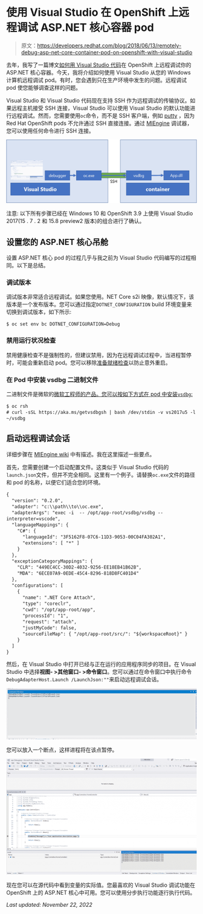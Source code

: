 # 使用 Visual Studio 在 OpenShift 上远程调试 ASP.NET 核心容器 pod

> 原文：<https://developers.redhat.com/blog/2018/06/13/remotely-debug-asp-net-core-container-pod-on-openshift-with-visual-studio>

去年，我写了一篇博文[如何用 Visual Studio 代码](https://developers.redhat.com/blog/2017/10/23/remote-debug-asp-net-core-container-openshift-visual-studio-code/)在 OpenShift 上远程调试你的 ASP.NET 核心容器。今天，我将介绍如何使用 Visual Studio 从您的 Windows 计算机远程调试 pod。有时，您会遇到只在生产环境中发生的问题。远程调试 pod 使您能够调查这样的问题。

Visual Studio 和 Visual Studio 代码现在支持 SSH 作为远程调试的传输协议。如果远程主机接受 SSH 连接，Visual Studio 可以使用 Visual Studio 的默认功能进行远程调试。然而，您需要使用`oc`命令，而不是 SSH 客户端，例如 [putty](https://putty.org/) ，因为 Red Hat OpenShift pods 不允许通过 SSH 直接连接。通过 [MIEngine](https://github.com/Microsoft/MIEngine) 调试器，您可以使用任何命令进行 SSH 连接。

![](img/41c4201cf2870e46d9269193ab3fb125.png)

注意:
以下所有步骤已经在 Windows 10 和 OpenShift 3.9 上使用 Visual Studio 2017(15 . 7 . 2 和 15.8 preview2 版本)的组合进行了确认。

## 设置您的 ASP.NET 核心吊舱

设置 ASP.NET 核心 pod 的过程几乎与我之前为 Visual Studio 代码编写的过程相同。以下是总结。

### 调试版本

调试版本非常适合远程调试。如果您使用。NET Core s2i 映像，默认情况下，该版本是一个发布版本。您可以通过指定`DOTNET_CONFIGURATION` build 环境变量来切换到调试版本，如下所示:

```
$ oc set env bc DOTNET_CONFIGURATION=Debug

```

### 禁用运行状况检查

禁用健康检查不是强制性的，但建议禁用，因为在远程调试过程中，当进程暂停时，可能会重新启动 pod。您可以移除[准备就绪检查](https://docs.openshift.com/container-platform/3.9/dev_guide/application_health.html#container-health-checks-using-probes)以防止意外重启。

### 在 Pod 中安装 vsdbg 二进制文件

二进制文件是微软的[微软工程师的产品。您可以按如下方式在 pod 中安装`vsdbg`:](https://github.com/Microsoft/MIEngine)

```
$ oc rsh 
# curl -sSL https://aka.ms/getvsdbgsh | bash /dev/stdin -v vs2017u5 -l ~/vsdbg

```

## 启动远程调试会话

详细步骤在 [MIEngine wiki](https://github.com/Microsoft/MIEngine/wiki/Offroad-Debugging-of-.NET-Core-on-Linux---OSX-from-Visual-Studio) 中有描述。我在这里描述一些要点。

首先，您需要创建一个启动配置文件。这类似于 Visual Studio 代码的`launch.json`文件，但并不完全相同。这里有一个例子。请替换`oc.exe`文件的路径和 pod 的名称，以便它们适合您的环境。

```
{
  "version": "0.2.0",
  "adapter": "c:\\path\\to\\oc.exe",
  "adapterArgs": "exec -i  -- /opt/app-root/vsdbg/vsdbg --interpreter=vscode",
  "languageMappings": {
    "C#": {
      "languageId": "3F5162F8-07C6-11D3-9053-00C04FA302A1",
      "extensions": [ "*" ]
    }
  },
  "exceptionCategoryMappings": {
    "CLR": "449EC4CC-30D2-4032-9256-EE18EB41B62B",
    "MDA": "6ECE07A9-0EDE-45C4-8296-818D8FC401D4"
  },
  "configurations": [
    {
      "name": ".NET Core Attach",
      "type": "coreclr",
      "cwd": "/opt/app-root/app",
      "processId": "1",
      "request": "attach",
      "justMyCode": false,
      "sourceFileMap": { "/opt/app-root/src/": "${workspaceRoot}" }
    }
  ]
}

```

然后，在 Visual Studio 中打开已经与正在运行的应用程序同步的项目。在 Visual Studio 中选择**视图- >其他窗口- >命令窗口**。您可以通过在命令窗口中执行命令`DebugAdapterHost.Launch /LaunchJson:""`来启动远程调试会话。

![](img/71ca60fb90c596094d0411f462add540.png)

您可以放入一个断点，这样进程将在该点暂停。

![](img/854a977d9c2529b09f713ca688f63dca.png)

现在您可以在源代码中看到变量的实际值。您最喜欢的 Visual Studio 调试功能在 OpenShift 上的 ASP.NET 核心中可用。您可以使用分步执行功能逐行执行代码。

*Last updated: November 22, 2022*